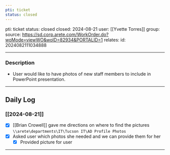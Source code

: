 ```yaml
---
pti: ticket
status: closed
---
```

pti: ticket 
status: closed
closed: 2024-08-21
user: [[Yvette Torres]]
group: 
source: https://sd.corp.arete.com/WorkOrder.do?woMode=viewWO&woID=82934&PORTALID=1
relates: 
id: 2024082111034888

---
### Description
- User would like to have photos of new staff members to include in PowerPoint presentation.
---
## Daily Log
### [[2024-08-21]]
- [x] [[Brian Crowell]] gave me directions on where to find the pictures ``\\arete\departments\IT\Tucson IT\AD Profile Photos``
- [x] Asked user which photos she needed and we can provide them for her
	- [x] Provided picture for user
---




